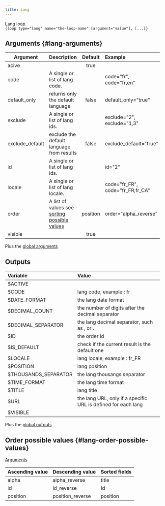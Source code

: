 ```yaml
---
title: Lang
---
```


Lang loop.  
`{loop type="lang" name="the-loop-name" [argument="value"], [...]}`

## Arguments {#lang-arguments}

| Argument        | Description                                                                 |  Default  | Example                          |
|-----------------|:----------------------------------------------------------------------------|:---------:|:---------------------------------|
| acive           |                                                                             |   true    |                                  |
| code            | A single or list of lang code.                                              |           | code="fr", code="fr,en"          |
| default_only    | returns only the default language                                           |   false   | default_only="true"              |
| exclude         | A single or list of lang ids.                                               |           | exclude="2", exclude="1,3"       |
| exclude_default | exclude the default language from results                                   |   false   | exclude_default="true"           |
| id              | A single or list of lang ids.                                               |           | id="2"                           |
| locale          | A single or list of lang locale.                                            |           | code="fr_FR", code="fr_FR,fr_CA" |
| order           | A list of values see [sorting possible values](#lang-order-possible-values) | position  | order="alpha_reverse"            |
| visible         |                                                                             |   true    |                                  |

Plus the [global arguments](./global_arguments)

## Outputs

| Variable             | Value                                                         |
|:---------------------|:--------------------------------------------------------------|
| $ACTIVE              |                                                               |
| $CODE                | lang code, example : fr                                       |
| $DATE_FORMAT         | the lang date format                                          |
| $DECIMAL_COUNT       | the number of digits after the decimal separator              |
| $DECIMAL_SEPARATOR   | the lang decimal separator, such as , or .                    |
| $ID                  | the order id                                                  |
| $IS_DEFAULT          | check if the current result is the default one                |
| $LOCALE              | lang locale, example : fr_FR                                  |
| $POSITION            | lang position                                                 |
| $THOUSANDS_SEPARATOR | the lang thousangs separator                                  |
| $TIME_FORMAT         | the lang time format                                          |
| $TITLE               | lang title                                                    |
| $URL                 | the lang URL, only if a specific URL is defined for each lang |
| $VISIBLE             |                                                               |

Plus the [global outputs](./global_outputs)

## Order possible values {#lang-order-possible-values}

[Arguments](#lang-arguments)

| Ascending value | Descending value  | Sorted fields |
|-----------------|-------------------|:--------------|
| alpha           | alpha_reverse     | title         |
| id              | id_reverse        | Id            |
| position        | position_reverse  | position      |
